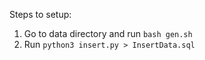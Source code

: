 Steps to setup:
1. Go to data directory and run `bash gen.sh`
2. Run `python3 insert.py > InsertData.sql`